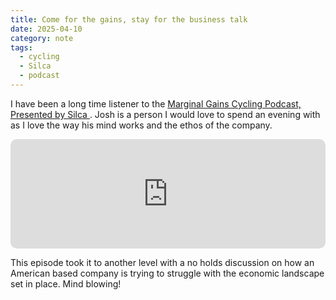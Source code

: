 ```yaml
---
title: Come for the gains, stay for the business talk
date: 2025-04-10
category: note
tags:
  - cycling
  - Silca
  - podcast
---
```


I have been a long time listener to the [Marginal Gains Cycling Podcast, Presented by Silca
](https://podcasts.apple.com/us/podcast/marginal-gains-cycling-podcast-presented-by-silca/id1449434247).
Josh is a person I would love to spend an evening with as I love the way his mind works and the ethos of the company.

<iframe allow="autoplay *; encrypted-media *; fullscreen *; clipboard-write" frameborder="0" height="175" style="width:100%;max-width:660px;overflow:hidden;border-radius:10px;" sandbox="allow-forms allow-popups allow-same-origin allow-scripts allow-storage-access-by-user-activation allow-top-navigation-by-user-activation" src="https://embed.podcasts.apple.com/us/podcast/aja-40-how-will-new-tariffs-affect-silca-bike-retailers/id1449434247?i=1000702537087"></iframe>

This episode took it to another level with a no holds discussion on how an American based company is trying to struggle with the economic landscape set in place. Mind blowing!
